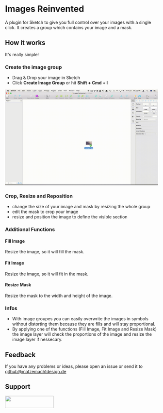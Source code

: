 # Images Reinvented
A plugin for Sketch to give you full control over your images with a single click. It creates a group which contains your image and a mask.

## How it works
It's really simple!

### Create the image group
- Drag & Drop your image in Sketch
- Click **Create Image Group** or hit **Shift + Cmd + I**

![Create Image Group GIF](/Docs/create-image-group.gif)

### Crop, Resize and Reposition
- change the size of your image and mask by resizing the whole group
- edit the mask to crop your image
- resize and position the image to define the visible section

### Additional Functions
#### Fill Image
Resize the image, so it will fill the mask.

#### Fit Image
Resize the image, so it will fit in the mask.

#### Resize Mask
Resize the mask to the width and height of the image.

### Infos
- With image groupes you can easily overwrite the images in symbols without distorting them because they are fills and will stay proportional.
- By applying one of the functions (Fill Image, Fit Image and Resize Mask) the image layer will check the proportions of the image and resize the image layer if nessecary.

## Feedback

If you have any problems or ideas, please open an issue or send it to github@matzemachtdesign.de

## Support

<a href="http://bit.ly/SketchRunnerWebsite">
  <img height="40" width="160" src="http://bit.ly/RunnerBadgeBlue">
</a>
